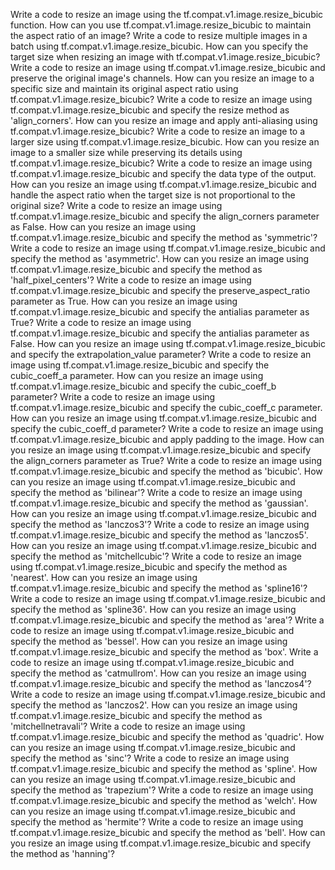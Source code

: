 Write a code to resize an image using the tf.compat.v1.image.resize_bicubic function.
How can you use tf.compat.v1.image.resize_bicubic to maintain the aspect ratio of an image?
Write a code to resize multiple images in a batch using tf.compat.v1.image.resize_bicubic.
How can you specify the target size when resizing an image with tf.compat.v1.image.resize_bicubic?
Write a code to resize an image using tf.compat.v1.image.resize_bicubic and preserve the original image's channels.
How can you resize an image to a specific size and maintain its original aspect ratio using tf.compat.v1.image.resize_bicubic?
Write a code to resize an image using tf.compat.v1.image.resize_bicubic and specify the resize method as 'align_corners'.
How can you resize an image and apply anti-aliasing using tf.compat.v1.image.resize_bicubic?
Write a code to resize an image to a larger size using tf.compat.v1.image.resize_bicubic.
How can you resize an image to a smaller size while preserving its details using tf.compat.v1.image.resize_bicubic?
Write a code to resize an image using tf.compat.v1.image.resize_bicubic and specify the data type of the output.
How can you resize an image using tf.compat.v1.image.resize_bicubic and handle the aspect ratio when the target size is not proportional to the original size?
Write a code to resize an image using tf.compat.v1.image.resize_bicubic and specify the align_corners parameter as False.
How can you resize an image using tf.compat.v1.image.resize_bicubic and specify the method as 'symmetric'?
Write a code to resize an image using tf.compat.v1.image.resize_bicubic and specify the method as 'asymmetric'.
How can you resize an image using tf.compat.v1.image.resize_bicubic and specify the method as 'half_pixel_centers'?
Write a code to resize an image using tf.compat.v1.image.resize_bicubic and specify the preserve_aspect_ratio parameter as True.
How can you resize an image using tf.compat.v1.image.resize_bicubic and specify the antialias parameter as True?
Write a code to resize an image using tf.compat.v1.image.resize_bicubic and specify the antialias parameter as False.
How can you resize an image using tf.compat.v1.image.resize_bicubic and specify the extrapolation_value parameter?
Write a code to resize an image using tf.compat.v1.image.resize_bicubic and specify the cubic_coeff_a parameter.
How can you resize an image using tf.compat.v1.image.resize_bicubic and specify the cubic_coeff_b parameter?
Write a code to resize an image using tf.compat.v1.image.resize_bicubic and specify the cubic_coeff_c parameter.
How can you resize an image using tf.compat.v1.image.resize_bicubic and specify the cubic_coeff_d parameter?
Write a code to resize an image using tf.compat.v1.image.resize_bicubic and apply padding to the image.
How can you resize an image using tf.compat.v1.image.resize_bicubic and specify the align_corners parameter as True?
Write a code to resize an image using tf.compat.v1.image.resize_bicubic and specify the method as 'bicubic'.
How can you resize an image using tf.compat.v1.image.resize_bicubic and specify the method as 'bilinear'?
Write a code to resize an image using tf.compat.v1.image.resize_bicubic and specify the method as 'gaussian'.
How can you resize an image using tf.compat.v1.image.resize_bicubic and specify the method as 'lanczos3'?
Write a code to resize an image using tf.compat.v1.image.resize_bicubic and specify the method as 'lanczos5'.
How can you resize an image using tf.compat.v1.image.resize_bicubic and specify the method as 'mitchellcubic'?
Write a code to resize an image using tf.compat.v1.image.resize_bicubic and specify the method as 'nearest'.
How can you resize an image using tf.compat.v1.image.resize_bicubic and specify the method as 'spline16'?
Write a code to resize an image using tf.compat.v1.image.resize_bicubic and specify the method as 'spline36'.
How can you resize an image using tf.compat.v1.image.resize_bicubic and specify the method as 'area'?
Write a code to resize an image using tf.compat.v1.image.resize_bicubic and specify the method as 'bessel'.
How can you resize an image using tf.compat.v1.image.resize_bicubic and specify the method as 'box'.
Write a code to resize an image using tf.compat.v1.image.resize_bicubic and specify the method as 'catmullrom'.
How can you resize an image using tf.compat.v1.image.resize_bicubic and specify the method as 'lanczos4'?
Write a code to resize an image using tf.compat.v1.image.resize_bicubic and specify the method as 'lanczos2'.
How can you resize an image using tf.compat.v1.image.resize_bicubic and specify the method as 'mitchellnetravali'?
Write a code to resize an image using tf.compat.v1.image.resize_bicubic and specify the method as 'quadric'.
How can you resize an image using tf.compat.v1.image.resize_bicubic and specify the method as 'sinc'?
Write a code to resize an image using tf.compat.v1.image.resize_bicubic and specify the method as 'spline'.
How can you resize an image using tf.compat.v1.image.resize_bicubic and specify the method as 'trapezium'?
Write a code to resize an image using tf.compat.v1.image.resize_bicubic and specify the method as 'welch'.
How can you resize an image using tf.compat.v1.image.resize_bicubic and specify the method as 'hermite'?
Write a code to resize an image using tf.compat.v1.image.resize_bicubic and specify the method as 'bell'.
How can you resize an image using tf.compat.v1.image.resize_bicubic and specify the method as 'hanning'?